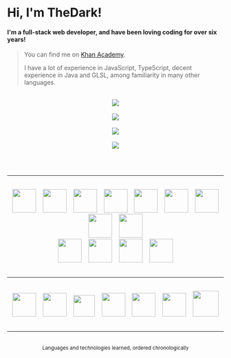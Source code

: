 # Hi, I'm TheDark!
#### I'm a full-stack web developer, and have been loving coding for over six years!

> You can find me on <a href="https://www.khanacademy.org/profile/OnlyTheDark/projects">Khan Academy</a>.
>
> I have a lot of experience in JavaScript, TypeScript, decent experience in Java and GLSL, among familiarity in many other languages.

<br>

<div align="center">
    <div>
        <a href="https://github.com/anuraghazra/github-readme-stats#github-stats-card">
            <img src="https://github-readme-stats.vercel.app/api?username=99thedark&theme=tokyonight&show_icons=true">
        </a>
        <br><br>
        <a href="https://git.io/streak-stats">
            <img src="https://streak-stats.demolab.com?user=99thedark&theme=tokyonight">
        </a>
        <br><br>
        <a href="https://github.com/anuraghazra/github-readme-stats#top-languages-card">
            <img src="https://github-readme-stats.vercel.app/api/top-langs/?username=99thedark&theme=tokyonight&layout=compact&langs_count=10&exclude_repo=Hello-World&hide=markdown,llvm">
        </a>
        <br><br>
        <a href="https://github.com/Ashutosh00710/github-readme-activity-graph">
            <img src="https://github-readme-activity-graph.vercel.app/graph?username=99thedark&theme=tokyo-night">
        </a>
    </div>
</div>

<br><br>

<hr>

<br>

<div align="center">
    <img src="https://cdn.jsdelivr.net/gh/devicons/devicon/icons/javascript/javascript-original.svg" height="55px" hspace="6px">
    <img src="https://cdn.jsdelivr.net/gh/devicons/devicon/icons/html5/html5-original.svg" height="55px" hspace="6px">
    <img src="https://cdn.cdnlogo.com/logos/c/18/css.svg" height="55px" hspace="6px">
    <img src="https://cdn.jsdelivr.net/gh/devicons/devicon/icons/python/python-original.svg" height="55px" hspace="6px">
    <img src="https://cdn.jsdelivr.net/gh/devicons/devicon/icons/java/java-original.svg" height="55px" hspace="6px">
    <img src="https://static-00.iconduck.com/assets.00/sql-database-generic-icon-380x512-ez505zus.png" height="55px" hspace="6px">
    <img src="https://upload.wikimedia.org/wikipedia/commons/thumb/2/25/WebGL_Logo.svg/1024px-WebGL_Logo.svg.png?20210505165026" height="55px" hspace="6px">
    <img src="https://cdn.jsdelivr.net/gh/devicons/devicon/icons/csharp/csharp-original.svg" height="55px" hspace="6px">
    <img src="https://cdn.jsdelivr.net/gh/devicons/devicon/icons/typescript/typescript-original.svg" height="55px" hspace="6px">
    <br>
    <img src="https://cdn.jsdelivr.net/gh/devicons/devicon/icons/sass/sass-original.svg" height="55px" hspace="6px">
    <img src="https://cdn.jsdelivr.net/gh/devicons/devicon/icons/julia/julia-original.svg" height="55px" hspace="6px">
    <img src="https://cdn.jsdelivr.net/gh/devicons/devicon/icons/dart/dart-original.svg" height="55px" hspace="6px">
    <img src="https://upload.wikimedia.org/wikipedia/commons/thumb/1/1f/WebAssembly_Logo.svg/2048px-WebAssembly_Logo.svg.png" height="55px" hspace="6px">
    <!-- <img src="https://cdn.jsdelivr.net/gh/devicons/devicon/icons/go/go-original.svg" height="55px" hspace="6px"> -->
</div>

<br>

<hr>

<br>

<div align="center">
    <img src="https://cdn.jsdelivr.net/gh/devicons/devicon/icons/processing/processing-original.svg" height="55px" hspace="6px">
    <img src="https://upload.wikimedia.org/wikipedia/commons/thumb/c/c6/P5.js_icon.svg/2048px-P5.js_icon.svg.png" height="55px" hspace="6px">
    <img src="https://cdn-icons-png.flaticon.com/512/5968/5968322.png" height="50px" hspace="6px">
    <img src="https://cdn.jsdelivr.net/gh/devicons/devicon/icons/jquery/jquery-original.svg" height="55px" hspace="6px">
    <img src="https://cdn.jsdelivr.net/gh/devicons/devicon/icons/azure/azure-original.svg" height="55px" hspace="6px">
    <img src="https://cdn.worldvectorlogo.com/logos/tauri-1.svg" height="55px" hspace="6px">
    <img src="https://vitejs.dev/logo-with-shadow.png" height="60px" hspace="6px">
</div>

<br>

<hr>

<br>

<div align="middle"><sup>Languages and technologies learned, ordered chronologically</sup></div>

<br>

